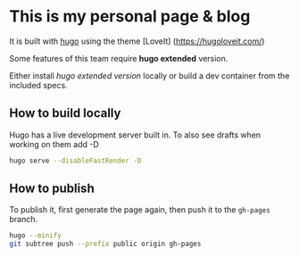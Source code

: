 # This is my personal page & blog

It is built with [hugo](https://gohugo.io/) using the theme [LoveIt] (https://hugoloveit.com/)

Some features of this team require **hugo extended** version.

Either install *hugo extended version* locally or build a dev container from the included specs.

## How to build locally

Hugo has a live development server built in.
To also see drafts when working on them add -D

```bash
hugo serve --disableFastRender -D
```

## How to publish

To publish it, first generate the page again, then push it to the `gh-pages` branch.

```bash
hugo --minify
git subtree push --prefix public origin gh-pages

```
